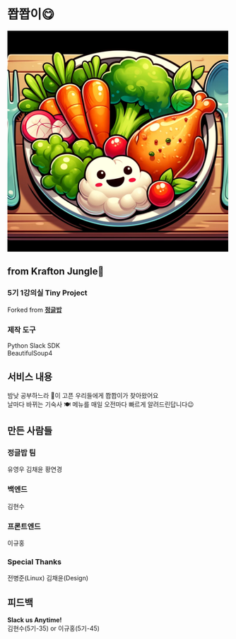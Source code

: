 # 쫩쫩이😋

<img src="./docs/images/logo.webp" alt="Logo" width="500">

<!-- ![Logo](./docs/images/logo.webp) -->

## from Krafton Jungle🦎

### 5기 1강의실 Tiny Project

Forked from [**정글밥**](https://github.com/yunnn426/junglebob)

### 제작 도구

Python Slack SDK  
BeautifulSoup4

## 서비스 내용

밤낮 공부하느라 🍚이 고픈 우리들에게 쫩쫩이가 찾아왔어요  
날마다 바뀌는 기숙사 🍽️ 메뉴를 매일 오전마다 빠르게 알려드린답니다😉

## 만든 사람들

### 정글밥 팀

유영우
김채윤
황연경

### 백엔드

김현수

### 프론트엔드

이규홍

### Special Thanks

전병준(Linux)
김채윤(Design)

## 피드백

**Slack us Anytime!**  
김현수(5기-35) or 이규홍(5기-45)
